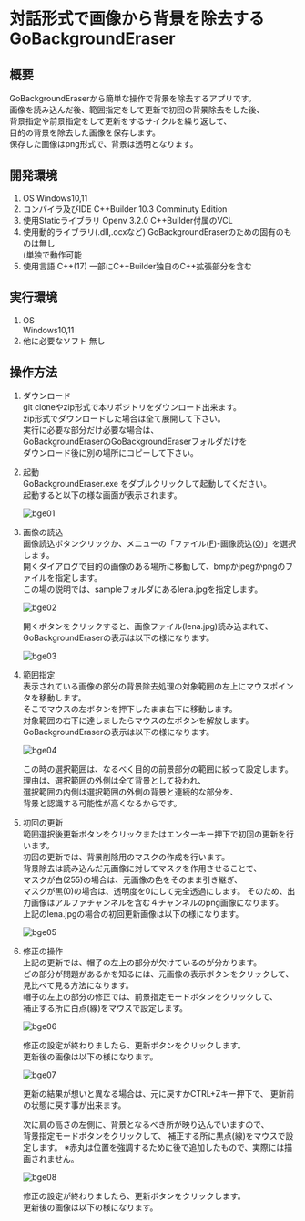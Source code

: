 # 対話形式で画像から背景を除去する　GoBackgroundEraser

## 概要

GoBackgroundEraserから簡単な操作で背景を除去するアプリです。  
画像を読み込んだ後、範囲指定をして更新で初回の背景除去をした後、  
背景指定や前景指定をして更新をするサイクルを繰り返して、  
目的の背景を除去した画像を保存します。  
保存した画像はpng形式で、背景は透明となります。

## 開発環境
1. OS
  Windows10,11
2. コンパイラ及びIDE
 C++Builder 10.3 Comminuty Edition  
3. 使用Staticライブラリ
   Openv 3.2.0
   C++Builder付属のVCL
4. 使用動的ライブラリ(.dll,.ocxなど)
   GoBackgroundEraserのための固有のものは無し  
   (単独で動作可能
6. 使用言語
   C++(17)
   一部にC++Builder独自のC++拡張部分を含む
   
## 実行環境
1. OS  
  Windows10,11
2. 他に必要なソフト
   無し
   
## 操作方法

1. ダウンロード  
   git cloneやzip形式で本リポジトリをダウンロード出来ます。  
   zip形式でダウンロードした場合は全て展開して下さい。  
   実行に必要な部分だけ必要な場合は、  
   GoBackgroundEraserのGoBackgroundEraserフォルダだけを  
   ダウンロード後に別の場所にコピーして下さい。  
2. 起動  
   GoBackgroundEraser.exe をダブルクリックして起動してください。  
   起動すると以下の様な画面が表示されます。  
   
   ![bge01](https://github.com/GouNakano/GoBackgroundEraser/assets/56259253/2e69011c-02e9-4d81-89da-ae4bc3bf3812)
   
4. 画像の読込  
   画像読込ボタンクリックか、メニューの「ファイル(<ins>F</ins>)-画像読込(<ins>O</ins>)」を選択します。  
   開くダイアログで目的の画像のある場所に移動して、bmpかjpegかpngのファイルを指定します。  
   この場の説明では、sampleフォルダにあるlena.jpgを指定します。  

   ![bge02](https://github.com/GouNakano/GoBackgroundEraser/assets/56259253/dc2dc9c3-90bf-4bb5-8766-8e0212e9f6e1)

   開くボタンをクリックすると、画像ファイル(lena.jpg)読み込まれて、 
   GoBackgroundEraserの表示は以下の様になります。  

   ![bge03](https://github.com/GouNakano/GoBackgroundEraser/assets/56259253/d1deef63-7aea-4621-a269-4595fb6ff243)
   
5. 範囲指定  
   表示されている画像の部分の背景除去処理の対象範囲の左上にマウスポインタを移動します。  
   そこでマウスの左ボタンを押下したまま右下に移動します。  
   対象範囲の右下に達しましたらマウスの左ボタンを解放します。  
   GoBackgroundEraserの表示は以下の様になります。  

   ![bge04](https://github.com/GouNakano/GoBackgroundEraser/assets/56259253/e4e6c2d2-d508-466b-b0f0-9dd21a854d97)

   この時の選択範囲は、なるべく目的の前景部分の範囲に絞って設定します。  
   理由は、選択範囲の外側は全て背景として扱われ、  
   選択範囲の内側は選択範囲の外側の背景と連続的な部分を、  
   背景と認識する可能性が高くなるからです。  
   
5. 初回の更新  
   範囲選択後更新ボタンをクリックまたはエンターキー押下で初回の更新を行います。  
   初回の更新では、背景削除用のマスクの作成を行います。  
   背景除去は読み込んだ元画像に対してマスクを作用させることで、  
   マスクが白(255)の場合は、元画像の色をそのまま引き継ぎ、  
   マスクが黒(0)の場合は、透明度を0にして完全透過にします。
   そのため、出力画像はアルファチャンネルを含む４チャンネルのpng画像になります。  
   上記のlena.jpgの場合の初回更新画像は以下の様になります。  

   ![bge05](https://github.com/GouNakano/GoBackgroundEraser/assets/56259253/df37ff44-19d4-418e-ba3d-172493b1d139)

 6. 修正の操作  
    上記の更新では、帽子の左上の部分が欠けているのが分かります。  
    どの部分が問題があるかを知るには、元画像の表示ボタンをクリックして、  
    見比べて見る方法になります。  
    帽子の左上の部分の修正では、前景指定モードボタンをクリックして、  
    補正する所に白点(線)をマウスで設定します。  

    ![bge06](https://github.com/GouNakano/GoBackgroundEraser/assets/56259253/b219de4e-6b58-4e52-ac10-55d102fdd838)

    修正の設定が終わりましたら、更新ボタンをクリックします。  
    更新後の画像は以下の様になります。  

    ![bge07](https://github.com/GouNakano/GoBackgroundEraser/assets/56259253/61869984-0cb0-478b-ba37-39fcd45e4f70)

    更新の結果が想いと異なる場合は、元に戻すかCTRL+Zキー押下で、 
    更新前の状態に戻す事が出来ます。  

    次に肩の高さの左側に、背景となるべき所が映り込んでいますので、  
    背景指定モードボタンをクリックして、
    補正する所に黒点(線)をマウスで設定します。
    ※赤丸は位置を強調するために後で追加したもので、実際には描画されません。

    ![bge08](https://github.com/GouNakano/GoBackgroundEraser/assets/56259253/2088c4af-bd28-492f-bc0f-d8bb2b67a0fb)

    修正の設定が終わりましたら、更新ボタンをクリックします。  
    更新後の画像は以下の様になります。  
    

    

    

　

